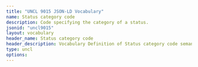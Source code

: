 ```yaml
---
title: "UNCL 9015 JSON-LD Vocabulary"
name: Status category code
description: Code specifying the category of a status.
jsonid: "uncl9015"
layout: vocabulary
header_name: Status category code
header_description: Vocabulary Definition of Status category code semantics in HTML format. JSON-LD format is available at [uncl9015.jsonld](/vocabulary/uncl9015.jsonld)
type: uncl
options:
---
```

